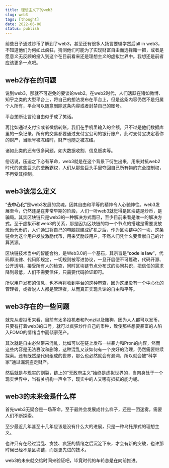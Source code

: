 ```yaml
---
title: 理想主义下的web3
slug: web3
tags: [thought]
date: 2022-06-08
status: publish
---
```

前些日子通过炒币了解到了web3，甚至还有很多人扬言要辍学然后all in web3，不知道他们为何如此疯狂，猜测他们可能为了实现财富自由而选择赌一把，或者是愿意义无反顾的投入到这个在目前看来还是理想主义的虚拟世界中。我想还是前者应该更多一点吧。



## web2存在的问题



说到web3，那就不可避免的要谈论web2。在web2时代，人们活跃在诸如微博、知乎之类的大型平台上，将自己的想法发布在平台上，但是这条内容仍然不是归属个人所有，平台可以随意删除这条内容或者封禁自己的账号。



平台垄断让言论自由似乎成了笑话。



再比如通过支付宝或者微信转账，我们在手机里输入的金额，只不过是他们数据库里的一条记录，所有的交易都要通过支付宝公司的银行账户，此时支付宝决定着你的财产，当账号被冻结时，财产也随之被冻结。



诸如此类的还有很多问题，如大数据收割、信息贩卖等。



俗话说，压迫之下必有革命，web3就是在这个背景下衍生出来，用来对抗web2时代的这些巨头的垄断霸权，人们从那些巨头手里夺回自己所有物的完全控制权，不再受其控制。



## web3该怎么定义

“**去中心化**”是web3发展的灵魂，因其自由和平等的精神令人心驰神往。web3发展至今，仍然还是在非常早期的阶段，人们一听web3就觉得是区块链是炒币，是骗局。其实区块链只是web3的一种解决方式而已，至少目前来看是唯一的解决方式。至于虚拟币和web3的关系，那是因为区块链的每一个节点的搭建是需要发放激励代币的，人们通过将自己的电脑搭建成矿机之后，作为区块链中的一块，这条链会为这个用户发放激励代币，用来奖励该用户，不然人们凭什么要贡献自己的计算资源。



区块链技术当中的智能合约，是Web3.0的一个基石，其宗旨是“**code is law**”，代码即法律、代码即规定，一切规则被写进协议，一旦开启便不可篡改，代码开源、公开透明，接受所有人的检查，同时区块链节点分布式的协同共识，把信任的需求降到最低，人们不需要信任，只需要代码验证即可。



所以用户发布的信息，也不再将收到平台的这种审查，因为这里没有一个中心化的管理者，或者说人人都是管理者，从而真正实现言论的自由和平等。



## web3存在的一些问题



就先从虚拟币来看，目前有太多投机者和Ponzi以及赌狗，因为人人都可以发币，只要有打着web3的口号，就可以疯狂炒作自己的币种，致使那些想要暴富的人陷入FOMO的情绪当中而倾家荡产。



其次就是自由必然带来混乱，比如可以在链上发布一些暴力和Pron的内容，然而这些内容是无法篡改和删除，这种混乱又该如何有一个良好的治理，仍然需要继续探索。还有既然是代码组成的世界，那么也必然就会有漏洞，所以就会被“科学家”通过漏洞盗走财产。



然后就是与现实的割裂，链上的“无政府主义”始终是虚拟世界的，当肉身处于一个现实世界中，当有关机构一声令下，现实中的人又哪有抵抗的能力呢。



## web3的未来会是什么样



首先web3无疑会是一场革命，至于最终会发展成什么样子，还是一团迷雾，需要人们不断探索。



至少最近几年甚至十几年应该是没有什么大的进展，只是一种乌托邦式的理想主义。



也许只有在经过混乱、贪婪、疯狂的情绪之后沉淀下来，才会有新的突破，也许那时候已经不是区块链，而是更先进的技术。



web3的未来就交给时间来验证吧，毕竟时代的车轮总是在向前推进。









